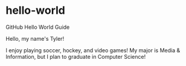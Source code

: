 # hello-world
GitHub Hello World Guide

Hello, my name's Tyler!

I enjoy playing soccer, hockey, and video games!
My major is Media & Information, but I plan to graduate in Computer Science!
